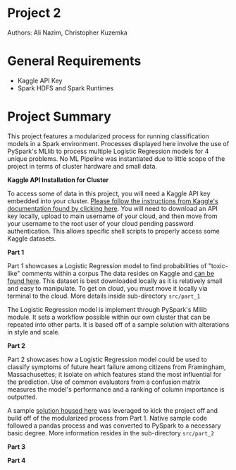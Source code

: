 # Project 2

Authors: Ali Nazim, Christopher Kuzemka

# General Requirements

- Kaggle API Key
- Spark HDFS and Spark Runtimes


# Project Summary

This project features a modularized process for running classification models in a Spark environment. Processes displayed here involve the use of PySpark's MLlib to process multiple Logistic Regression models for 4 unique problems. No ML Pipeline was instantiated due to little scope of the project in terms of cluster hardware and small data. 

**Kaggle API Installation for Cluster**

To access some of data in this project, you will need a Kaggle API key embedded into your cluster. [Please follow the instructions from Kaggle's documentation found by clicking here](). You will need to download an API key locally, upload to main username of your cloud, and then move from your username to the root user of your cloud pending password authentication. This allows specific shell scripts to properly access some Kaggle datasets. 

**Part 1**

Part 1 showcases a Logistic Regression model to find probabilities of "toxic-like" comments within a corpus The data resides on Kaggle and [can be found here](https://www.kaggle.com/c/jigsaw-toxic-comment-classification-challenge/data). This dataset is best downloaded locally as it is relatively small and easy to manipulate. To get on cloud, you must move it locally via terminal to the cloud. More details inside sub-directory `src/part_1`

The Logistic Regression model is implement through PySpark's Mllib module. It sets a workflow possible within our own cluster that can be repeated into other parts. It is based off of a sample solution with alterations in style and scale. 

**Part 2**

Part 2 showcases how a Logistic Regression model could be used to classify symptoms of future heart failure among citizens from Framingham, Massachusettes; it isolate on which features stand the most influential for the prediction. Use of common evaluators from a confusion matrix measures the model's performance and a ranking of column importance is outputted. 

A sample [solution housed here]() was leveraged to kick the project off and build off of the modularized process from Part 1. Native sample code followed a pandas process and was converted to PySpark to a necessary basic degree. More information resides in the sub-directory `src/part_2`


**Part 3**



**Part 4**